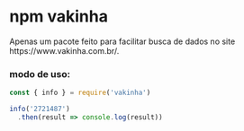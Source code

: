 <h1> npm vakinha </h1>
<p>Apenas um pacote feito para facilitar busca de dados no site https://www.vakinha.com.br/.</p>
<h3>modo de uso:</h3>

```js
const { info } = require('vakinha')

info('2721487')
  .then(result => console.log(result))
```
